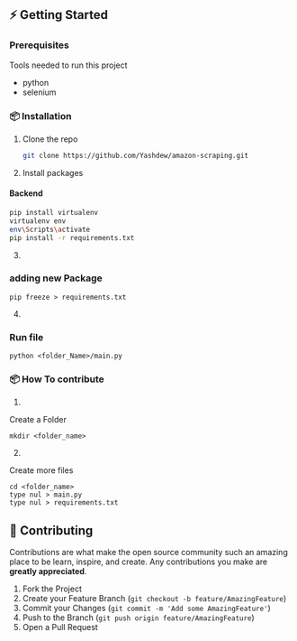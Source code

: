 
<!-- GETTING STARTED -->
##  ⚡️ Getting Started


### Prerequisites
Tools needed to run this project
* python
* selenium

###  📦 Installation

1. Clone the repo
   ```sh
   git clone https://github.com/Yashdew/amazon-scraping.git
   ```
2. Install packages

#### Backend

```bash
pip install virtualenv
virtualenv env
env\Scripts\activate
pip install -r requirements.txt
```
3.
### adding new Package

```
pip freeze > requirements.txt
```

4.
### Run file
```
python <folder_Name>/main.py 
```

###  📦 How To contribute

1. 
Create a Folder
```
mkdir <folder_name>
```

2.
Create more files
```
cd <folder_name>
type nul > main.py
type nul > requirements.txt
```


<!-- CONTRIBUTING -->
## 🔧 Contributing

Contributions are what make the open source community such an amazing place to be learn, inspire, and create. Any contributions you make are **greatly appreciated**.

1. Fork the Project
2. Create your Feature Branch (`git checkout -b feature/AmazingFeature`)
3. Commit your Changes (`git commit -m 'Add some AmazingFeature'`)
4. Push to the Branch (`git push origin feature/AmazingFeature`)
5. Open a Pull Request
